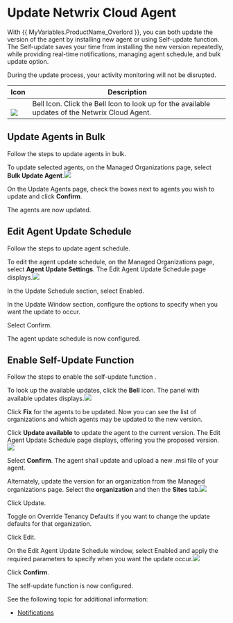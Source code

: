 # Update Netwrix Cloud Agent

With {{ MyVariables.ProductName_Overlord }}, you can both update the version of the agent by installing new agent or using Self-update function. The Self-update saves your time from installing the new version repeatedly, while providing real-time notifications, managing agent schedule, and bulk update option. 

During the update process, your activity monitoring will not be disrupted.

| Icon | Description |
| --- | --- |
| <br>![](../../Resources/Images/1Secure/SelfUpdate_icon.png)<br> | Bell Icon. Click the Bell Icon to look up for  the available updates of the Netwrix Cloud Agent. |

## Update Agents in Bulk

Follow the steps to update agents in bulk.

To update selected agents, on the Managed Organizations page, select **Bulk Update Agent**.![](../../Resources/Images/1Secure/UpdateAgents.png)

On the Update Agents page, check the boxes next to agents you wish to update and click **Confirm**. 

The agents are now updated.

## Edit Agent Update Schedule

Follow the steps to update agent schedule. 

To edit the agent update schedule, on the Managed Organizations page, select **Agent Update Settings**. The Edit Agent Update Schedule page  displays.![](../../Resources/Images/1Secure/EditAgentUpdatesSchedule2.png)

In the Update Schedule section, select Enabled. 

In the Update Window section, configure the options to specify when you want the update to occur.

Select Confirm. 

The agent update schedule is now configured.

## Enable Self-Update Function 

Follow the steps to enable the self-update function .

To look up the available updates, click the **Bell** icon. The panel with available updates displays.![](../../Resources/Images/1Secure/SelfUpdate_panel.png)

Click **Fix** for the agents to be updated. Now you can see the list of organizations and which agents may be updated to the new version.

Click **Update available** to update the agent to the current version. The Edit Agent Update Schedule page displays, offering you the proposed version.![](../../Resources/Images/1Secure/EditAgentUpdatesSchedule.png)

Select **Confirm**. The agent shall update and upload a new .msi file of your agent. 

Alternately, update the version for an organization from the Managed organizations page. Select the **organization** and then the **Sites** tab.![](../../Resources/Images/1Secure/UpdateAgents2.png)

Click Update. 

Toggle on Override Tenancy Defaults if you want to change the update defaults for that organization. 

Click Edit. 

On the Edit Agent Update Schedule window, select Enabled and apply the required parameters to specify when you want the update occur.![](../../Resources/Images/1Secure/EditAgentUpdatesSchedule2.png)

Click **Confirm**. 

The self-update function is now configured.

See the following topic for additional information:

- [Notifications](/Admin/Notifications.md) 